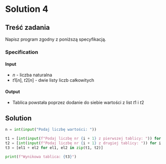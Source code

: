# Solution 4

## Treść zadania

Napisz program zgodny z poniższą specyfikacją.

### Specification

#### Input

* $n$ - liczba naturalna
* $t1[n],\ t2[n]$ - dwie listy liczb całkowitych

#### Output

* Tablica powstała poprzez dodanie do siebie wartości z list $t1$ i $t2$ 

## Solution

```python
n = int(input("Podaj liczbę wartości: "))

t1 = [int(input(f"Podaj liczbę nr {i + 1} z pierwszej tablicy: ")) for i in range(n)]
t2 = [int(input(f"Podaj liczbę nr {i + 1} z drugiej tablicy: ")) for i in range(n)]
t3 = [el1 + el2 for el1, el2 in zip(t1, t2)]

print(f"Wynikowa tablica: {t3}")
```